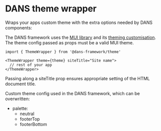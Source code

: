 # DANS theme wrapper

Wraps your apps custom theme with the extra options needed by DANS components:

The DANS framework uses the [MUI library](https://mui.com/material-ui/getting-started/) and its [theming customisation](https://mui.com/material-ui/customization/theming/). The theme config passed as props must be a valid MUI theme.

    import { ThemeWrapper } from '@dans-framework/theme'

    <ThemeWrapper theme={theme} siteTitle="Site name">
      // rest of your app
    </ThemeWrapper>

Passing along a siteTitle prop ensures appropriate setting of the HTML document title.

Custom theme config used in the DANS framework, which can be overwritten:

- palette:
  - neutral
  - footerTop
  - footerBottom
